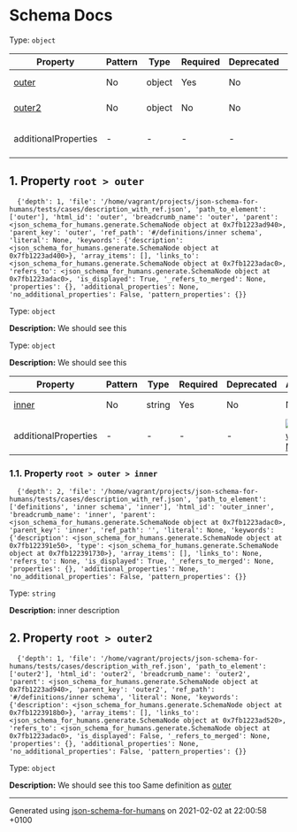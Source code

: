 

# Schema Docs

Type: `object`

| Property | Pattern | Type | Required | Deprecated | Additional | Description |
| -------- | ------- | ---- | -------- | ---------- | ---------- | ----------- |
| [outer](#outer)|No|object|Yes|No| No|We should see this|
| [outer2](#outer2)|No|object|No|No| No|We should see this too|
| additionalProperties | - | - | - | - |  [![made-with-Markdown](https://img.shields.io/badge/Not%20allowed-red)](# "Additional Properties not allowed.") | - |

##  <a name="outer"></a>1.  Property `root > outer`

      {'depth': 1, 'file': '/home/vagrant/projects/json-schema-for-humans/tests/cases/description_with_ref.json', 'path_to_element': ['outer'], 'html_id': 'outer', 'breadcrumb_name': 'outer', 'parent': <json_schema_for_humans.generate.SchemaNode object at 0x7fb1223ad940>, 'parent_key': 'outer', 'ref_path': '#/definitions/inner schema', 'literal': None, 'keywords': {'description': <json_schema_for_humans.generate.SchemaNode object at 0x7fb1223ad400>}, 'array_items': [], 'links_to': <json_schema_for_humans.generate.SchemaNode object at 0x7fb1223adac0>, 'refers_to': <json_schema_for_humans.generate.SchemaNode object at 0x7fb1223adac0>, 'is_displayed': True, '_refers_to_merged': None, 'properties': {}, 'additional_properties': None, 'no_additional_properties': False, 'pattern_properties': {}}

Type: `object`

**Description:** We should see this

Type: `object`

**Description:** We should see this

| Property | Pattern | Type | Required | Deprecated | Additional | Description |
| -------- | ------- | ---- | -------- | ---------- | ---------- | ----------- |
| [inner](#outer_inner)|No|string|Yes|No| No|inner description|
| additionalProperties | - | - | - | - |  [![made-with-Markdown](https://img.shields.io/badge/Not%20allowed-red)](# "Additional Properties not allowed.") | - |

###  <a name="outer_inner"></a>1.1.  Property `root > outer > inner`

      {'depth': 2, 'file': '/home/vagrant/projects/json-schema-for-humans/tests/cases/description_with_ref.json', 'path_to_element': ['definitions', 'inner schema', 'inner'], 'html_id': 'outer_inner', 'breadcrumb_name': 'inner', 'parent': <json_schema_for_humans.generate.SchemaNode object at 0x7fb1223adac0>, 'parent_key': 'inner', 'ref_path': '', 'literal': None, 'keywords': {'description': <json_schema_for_humans.generate.SchemaNode object at 0x7fb122391e50>, 'type': <json_schema_for_humans.generate.SchemaNode object at 0x7fb122391730>}, 'array_items': [], 'links_to': None, 'refers_to': None, 'is_displayed': True, '_refers_to_merged': None, 'properties': {}, 'additional_properties': None, 'no_additional_properties': False, 'pattern_properties': {}}

Type: `string`

**Description:** inner description

##  <a name="outer2"></a>2.  Property `root > outer2`

      {'depth': 1, 'file': '/home/vagrant/projects/json-schema-for-humans/tests/cases/description_with_ref.json', 'path_to_element': ['outer2'], 'html_id': 'outer2', 'breadcrumb_name': 'outer2', 'parent': <json_schema_for_humans.generate.SchemaNode object at 0x7fb1223ad940>, 'parent_key': 'outer2', 'ref_path': '#/definitions/inner schema', 'literal': None, 'keywords': {'description': <json_schema_for_humans.generate.SchemaNode object at 0x7fb1223918b0>}, 'array_items': [], 'links_to': <json_schema_for_humans.generate.SchemaNode object at 0x7fb1223ad520>, 'refers_to': <json_schema_for_humans.generate.SchemaNode object at 0x7fb1223adac0>, 'is_displayed': False, '_refers_to_merged': None, 'properties': {}, 'additional_properties': None, 'no_additional_properties': False, 'pattern_properties': {}}

Type: `object`

**Description:** We should see this too
    Same definition as [outer](#outer)

----------------------------------------------------------------------------------------------------------------------------
Generated using [json-schema-for-humans](https://github.com/coveooss/json-schema-for-humans) on 2021-02-02 at 22:00:58 +0100